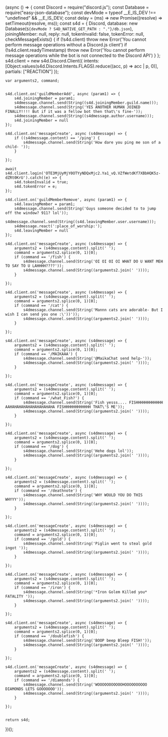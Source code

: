 (async () => {
    const Discord = require("discord.js");
    const Database = require("easy-json-database");
    const devMode = typeof __E_IS_DEV !== "undefined" && __E_IS_DEV;
    const delay = (ms) => new Promise((resolve) => setTimeout(resolve, ms));
    const s4d = {
        Discord,
        database: new Database(`${devMode ? S4D_NATIVE_GET_PATH : "."}/db.json`),
        joiningMember: null,
        reply: null,
        tokenInvalid: false,
        tokenError: null,
        checkMessageExists() {
            if (!s4d.client) throw new Error('You cannot perform message operations without a Discord.js client')
            if (!s4d.client.readyTimestamp) throw new Error('You cannot perform message operations while the bot is not connected to the Discord API')
        }
    };
    s4d.client = new s4d.Discord.Client({
        intents: [Object.values(s4d.Discord.Intents.FLAGS).reduce((acc, p) => acc | p, 0)],
        partials: ["REACTION"]
    });

    var arguments2, command;


    s4d.client.on('guildMemberAdd', async (param1) => {
        s4d.joiningMember = param1;
        s4dmessage.channel.send(String((s4d.joiningMember.guild.name)));
        s4dmessage.channel.send(String('YES ANOTHER HUMAN JOINED FINALLY!!!! But if it was a fellow bot then that\'s fine-'));
        s4dmessage.channel.send(String((s4dmessage.author.username)));
        s4d.joiningMember = null
    });

    s4d.client.on('messageCreate', async (s4dmessage) => {
        if ((s4dmessage.content) == '/ping') {
            s4dmessage.channel.send(String('How dare you ping me son of a child- '));
        }

    });

    await s4d.client.login('OTE3MjUyMjY0OTYyNDQxMjc2.Ya1_vQ.VZfWetdKf7XBbHQK5z-dZRt0KrU').catch((e) => {
        s4d.tokenInvalid = true;
        s4d.tokenError = e;
    });

    s4d.client.on('guildMemberRemove', async (param1) => {
        s4d.leavingMember = param1;
        s4dmessage.channel.send(String('Guys someone decided to to jump off the window? 911? lol'));
        s4dmessage.channel.send(String((s4d.leavingMember.user.username)));
        s4dmessage.react(':place_of_worship:');
        s4d.leavingMember = null
    });

    s4d.client.on('messageCreate', async (s4dmessage) => {
        arguments2 = (s4dmessage.content).split(' ');
        command = arguments2.splice(0, 1)[0];
        if (command == '/fish') {
            s4dmessage.channel.send(String('OI OI OI OI WHAT DO U WANT MEH TO SAY TO U LAHHHH????'));
            s4dmessage.channel.send(String((arguments2.join(' '))));
        }

    });

    s4d.client.on('messageCreate', async (s4dmessage) => {
        arguments2 = (s4dmessage.content).split(' ');
        command = arguments2.splice(0, 1)[0];
        if (command == '/cat') {
            s4dmessage.channel.send(String('Mannn cats are adorable- But I wish I can send you one :\'))'));
            s4dmessage.channel.send(String((arguments2.join(' '))));
        }

    });

    s4d.client.on('messageCreate', async (s4dmessage) => {
        arguments2 = (s4dmessage.content).split(' ');
        command = arguments2.splice(0, 1)[0];
        if (command == '/MAIKAAA') {
            s4dmessage.channel.send(String('@MaikaChat send help-'));
            s4dmessage.channel.send(String((arguments2.join(' '))));
        }

    });

    s4d.client.on('messageCreate', async (s4dmessage) => {
        arguments2 = (s4dmessage.content).split(' ');
        command = arguments2.splice(0, 1)[0];
        if (command == '/what_Fish?') {
            s4dmessage.channel.send(String('Fish yesss.... FISHHHHHHHHHHHH AAHAHAHAHAHAHAHAHAHAHA FISHHHHHHHHHHHH THAT\'S ME'));
            s4dmessage.channel.send(String((arguments2.join(' '))));
        }

    });

    s4d.client.on('messageCreate', async (s4dmessage) => {
        arguments2 = (s4dmessage.content).split(' ');
        command = arguments2.splice(0, 1)[0];
        if (command == '/dog') {
            s4dmessage.channel.send(String('Hehe dogs lol'));
            s4dmessage.channel.send(String((arguments2.join(' '))));
        }

    });

    s4d.client.on('messageCreate', async (s4dmessage) => {
        arguments2 = (s4dmessage.content).split(' ');
        command = arguments2.splice(0, 1)[0];
        if (command == '/deathnote') {
            s4dmessage.channel.send(String('WHY WOULD YOU DO THIS WHYYY'));
            s4dmessage.channel.send(String((arguments2.join(' '))));
        }

    });

    s4d.client.on('messageCreate', async (s4dmessage) => {
        arguments2 = (s4dmessage.content).split(' ');
        command = arguments2.splice(0, 1)[0];
        if (command == '/gold') {
            s4dmessage.channel.send(String('Piglin went to steal gold ingot '));
            s4dmessage.channel.send(String((arguments2.join(' '))));
        }

    });

    s4d.client.on('messageCreate', async (s4dmessage) => {
        arguments2 = (s4dmessage.content).split(' ');
        command = arguments2.splice(0, 1)[0];
        if (command == '/iron') {
            s4dmessage.channel.send(String('*Iron Golem Killed you* FATALITY '));
            s4dmessage.channel.send(String((arguments2.join(' '))));
        }

    });

    s4d.client.on('messageCreate', async (s4dmessage) => {
        arguments2 = (s4dmessage.content).split(' ');
        command = arguments2.splice(0, 1)[0];
        if (command == '/doublefish') {
            s4dmessage.channel.send(String('BOOP beep Bleep FISH!'));
            s4dmessage.channel.send(String((arguments2.join(' '))));
        }

    });

    s4d.client.on('messageCreate', async (s4dmessage) => {
        arguments2 = (s4dmessage.content).split(' ');
        command = arguments2.splice(0, 1)[0];
        if (command == '/diamonds') {
            s4dmessage.channel.send(String('WOOOOOOOOOOOHOOOOOOOOOO DIAMONDS LETS GOOOOOOO'));
            s4dmessage.channel.send(String((arguments2.join(' '))));
        }

    });


    return s4d;
})();
